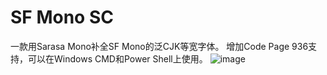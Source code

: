 # SF Mono SC
一款用Sarasa Mono补全SF Mono的泛CJK等宽字体。
增加Code Page 936支持，可以在Windows CMD和Power Shell上使用。
![image](https://github.com/clicheeeeee/SF-Mono-SC/raw/master/FontsDisplay.png)